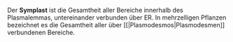 Der **Symplast** ist die Gesamtheit aller Bereiche innerhalb des Plasmalemmas, untereinander verbunden über ER. In mehrzelligen Pflanzen bezeichnet es die Gesamtheit aller über [[|Plasmodesmos|Plasmodesmen]] verbundenen Bereiche.